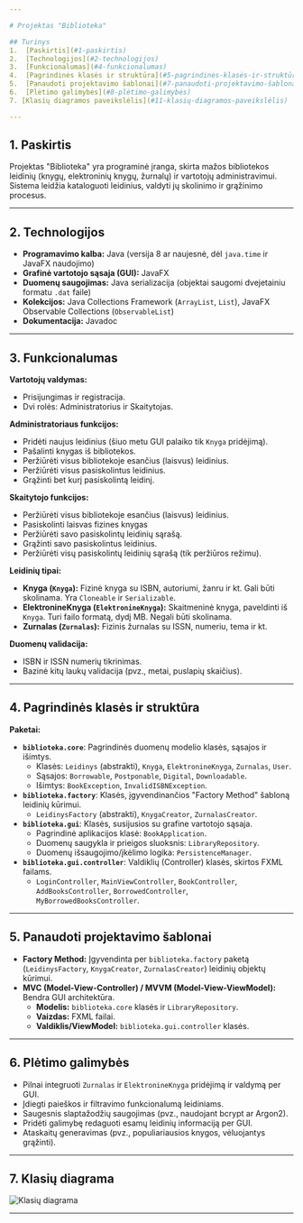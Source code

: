 ```yaml
---

# Projektas "Biblioteka"

## Turinys
1.  [Paskirtis](#1-paskirtis)
2.  [Technologijos](#2-technologijos)
3.  [Funkcionalumas](#4-funkcionalumas)
4.  [Pagrindinės klasės ir struktūra](#5-pagrindinės-klasės-ir-struktūra)
5.  [Panaudoti projektavimo šablonai](#7-panaudoti-projektavimo-šablonai)
6.  [Plėtimo galimybės](#8-plėtimo-galimybės)
7. [Klasių diagramos paveikslėlis](#11-klasių-diagramos-paveikslėlis)

---
```


## 1. Paskirtis

Projektas "Biblioteka" yra programinė įranga, skirta mažos bibliotekos leidinių (knygų, elektroninių knygų, žurnalų) ir vartotojų administravimui. Sistema leidžia kataloguoti leidinius, valdyti jų skolinimo ir grąžinimo procesus.

---

## 2. Technologijos

-   **Programavimo kalba:** Java (versija 8 ar naujesnė, dėl `java.time` ir JavaFX naudojimo)
-   **Grafinė vartotojo sąsaja (GUI):** JavaFX
-   **Duomenų saugojimas:** Java serializacija (objektai saugomi dvejetainiu formatu `.dat` faile)
-   **Kolekcijos:** Java Collections Framework (`ArrayList`, `List`), JavaFX Observable Collections (`ObservableList`)
-   **Dokumentacija:** Javadoc

---

## 3. Funkcionalumas

**Vartotojų valdymas:**
*   Prisijungimas ir registracija.
*   Dvi rolės: Administratorius ir Skaitytojas.

**Administratoriaus funkcijos:**
*   Pridėti naujus leidinius (šiuo metu GUI palaiko tik `Knyga` pridėjimą).
*   Pašalinti knygas iš bibliotekos.
*   Peržiūrėti visus bibliotekoje esančius (laisvus) leidinius.
*   Peržiūrėti visus pasiskolintus leidinius.
*   Grąžinti bet kurį pasiskolintą leidinį.

**Skaitytojo funkcijos:**
*   Peržiūrėti visus bibliotekoje esančius (laisvus) leidinius.
*   Pasiskolinti laisvas fizines knygas
*   Peržiūrėti savo pasiskolintų leidinių sąrašą.
*   Grąžinti savo pasiskolintus leidinius.
*   Peržiūrėti visų pasiskolintų leidinių sąrašą (tik peržiūros režimu).

**Leidinių tipai:**
*   **Knyga (`Knyga`):** Fizinė knyga su ISBN, autoriumi, žanru ir kt. Gali būti skolinama. Yra `Cloneable` ir `Serializable`.
*   **ElektronineKnyga (`ElektronineKnyga`):** Skaitmeninė knyga, paveldinti iš `Knyga`. Turi failo formatą, dydį MB. Negali būti skolinama.
*   **Zurnalas (`Zurnalas`):** Fizinis žurnalas su ISSN, numeriu, tema ir kt.

**Duomenų validacija:**
*   ISBN ir ISSN numerių tikrinimas.
*   Bazinė kitų laukų validacija (pvz., metai, puslapių skaičius).

---

## 4. Pagrindinės klasės ir struktūra

**Paketai:**
*   **`biblioteka.core`**: Pagrindinės duomenų modelio klasės, sąsajos ir išimtys.
    *   Klasės: `Leidinys` (abstrakti), `Knyga`, `ElektronineKnyga`, `Zurnalas`, `User`.
    *   Sąsajos: `Borrowable`, `Postponable`, `Digital`, `Downloadable`.
    *   Išimtys: `BookException`, `InvalidISBNException`.
*   **`biblioteka.factory`**: Klasės, įgyvendinančios "Factory Method" šabloną leidinių kūrimui.
    *   `LeidinysFactory` (abstrakti), `KnygaCreator`, `ZurnalasCreator`.
*   **`biblioteka.gui`**: Klasės, susijusios su grafine vartotojo sąsaja.
    *   Pagrindinė aplikacijos klasė: `BookApplication`.
    *   Duomenų saugykla ir prieigos sluoksnis: `LibraryRepository`.
    *   Duomenų išsaugojimo/įkėlimo logika: `PersistenceManager`.
*   **`biblioteka.gui.controller`**: Valdiklių (Controller) klasės, skirtos FXML failams.
    *   `LoginController`, `MainViewController`, `BookController`, `AddBooksController`, `BorrowedController`, `MyBorrowedBooksController`.

---

## 5. Panaudoti projektavimo šablonai

*   **Factory Method:** Įgyvendinta per `biblioteka.factory` paketą (`LeidinysFactory`, `KnygaCreator`, `ZurnalasCreator`) leidinių objektų kūrimui.
*   **MVC (Model-View-Controller) / MVVM (Model-View-ViewModel):** Bendra GUI architektūra.
    *   **Modelis:** `biblioteka.core` klasės ir `LibraryRepository`.
    *   **Vaizdas:** FXML failai.
    *   **Valdiklis/ViewModel:** `biblioteka.gui.controller` klasės.

---

## 6. Plėtimo galimybės

*   Pilnai integruoti `Zurnalas` ir `ElektronineKnyga` pridėjimą ir valdymą per GUI.
*   Įdiegti paieškos ir filtravimo funkcionalumą leidiniams.
*   Saugesnis slaptažodžių saugojimas (pvz., naudojant bcrypt ar Argon2).
*   Pridėti galimybę redaguoti esamų leidinių informaciją per GUI.
*   Ataskaitų generavimas (pvz., populiariausios knygos, vėluojantys grąžinti).


---


## 7. Klasių diagrama

![Klasių diagrama](https://i.imgur.com/JykTNey.png)

---